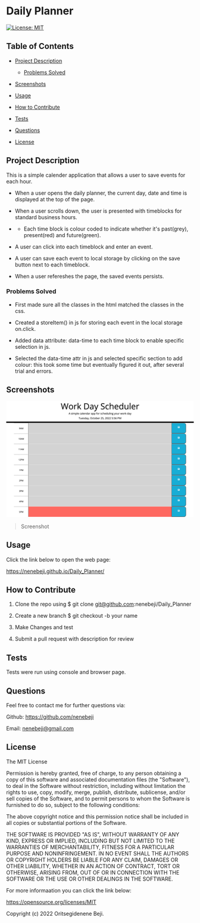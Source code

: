 # Daily Planner
[![License: MIT](https://img.shields.io/badge/License-MIT-yellow.svg)](https://opensource.org/licenses/MIT)

## Table of Contents

- [Project Description](#project-description)

  - [Problems Solved](#problems-solved)

- [Screenshots](#screenshots)

- [Usage](#usage)

- [How to Contribute](#how-to-contribute)

- [Tests](#test)

- [Questions](#questions)

- [License](#license)


## Project Description

This is a simple calender application that allows a user to save events for each hour.

* When a user opens the daily planner, the current day, date and time is displayed at the top of the page.

* When a user scrolls down, the user is presented with timeblocks for standard business hours.
* * Each time block is colour coded to indicate whether it's past(grey), present(red) and future(green).

* A user can click into each timeblock and enter an event.

* A user can save each event to local storage by clicking on the save button next to each timeblock.

* When a user refereshes the page, the saved events persists.

### Problems Solved

* First made sure all the classes in the html matched the classes in the css.

* Created a storeItem() in js for storing each event in the local storage on.click.

* Added data attribute: data-time to each time block to enable specific selection in js.

* Selected the data-time attr in js and selected specific section to add colour: this took some time but eventually figured it out, after several trial and errors.

## Screenshots

![Webpage Image](/assets/images/dailyplanner.png)
> Screenshot

## Usage

Click the link below to open the web page:

https://nenebeji.github.io/Daily_Planner/

## How to Contribute

1. Clone the repo using $ git clone git@github.com:nenebeji/Daily_Planner

2. Create a new branch $ git checkout -b your name 

3. Make Changes and test 

4. Submit a pull request with description for review

## Tests

Tests were run using console and browser page.

## Questions

Feel free to contact me for further questions via:

Github: https://github.com/nenebeji

Email: nenebeji@gmail.com

## License

The MIT License

  
Permission is hereby granted, free of charge, to any person obtaining a copy
of this software and associated documentation files (the "Software"), to deal
in the Software without restriction, including without limitation the rights
to use, copy, modify, merge, publish, distribute, sublicense, and/or sell
copies of the Software, and to permit persons to whom the Software is
furnished to do so, subject to the following conditions:
    
The above copyright notice and this permission notice shall be included in all
copies or substantial portions of the Software.
    
THE SOFTWARE IS PROVIDED "AS IS", WITHOUT WARRANTY OF ANY KIND, EXPRESS OR
IMPLIED, INCLUDING BUT NOT LIMITED TO THE WARRANTIES OF MERCHANTABILITY,
FITNESS FOR A PARTICULAR PURPOSE AND NONINFRINGEMENT. IN NO EVENT SHALL THE
AUTHORS OR COPYRIGHT HOLDERS BE LIABLE FOR ANY CLAIM, DAMAGES OR OTHER
LIABILITY, WHETHER IN AN ACTION OF CONTRACT, TORT OR OTHERWISE, ARISING FROM,
OUT OF OR IN CONNECTION WITH THE SOFTWARE OR THE USE OR OTHER DEALINGS IN THE
SOFTWARE.

For more informaation you can click the link below:

https://opensource.org/licenses/MIT

Copyright (c) 2022 Oritsegidenene Beji.